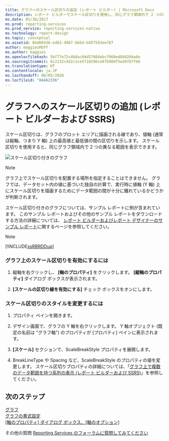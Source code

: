 ```yaml
---
title: グラフへのスケール区切りの追加 (レポート ビルダー) | Microsoft Docs
description: レポート ビルダーでスケール区切りを使用し、同じグラフ領域内で 2 つの異なる範囲を表示する方法について説明します。
ms.date: 05/30/2017
ms.prod: reporting-services
ms.prod_service: reporting-services-native
ms.technology: report-design
ms.topic: conceptual
ms.assetid: 84d66436-ed62-4967-bbbd-b457593ee787
author: maggiesMSFT
ms.author: maggies
ms.openlocfilehash: 5bf77e72c4b8ac84d57668ebcf960ed8b926ba6e
ms.sourcegitcommit: 6c2232c4d2c1ce5710296ce97b909f5ed9787f66
ms.translationtype: HT
ms.contentlocale: ja-JP
ms.lasthandoff: 06/05/2020
ms.locfileid: "84462336"
---
```

# <a name="add-scale-breaks-to-a-chart-report-builder-and-ssrs"></a>グラフへのスケール区切りの追加 (レポート ビルダーおよび SSRS)

  スケール区切りは、グラフのプロット エリアに描画される線であり、値軸 (通常は縦軸、つまり Y 軸) 上の最高値と最低値の間の区切りを示します。 スケール区切りを使用すると、同じグラフ領域内で 2 つの異なる範囲を表示できます。  
  
 ![スケール区切り付きのグラフ](../../reporting-services/report-design/media/rs-multipledatarangeschart-scalebreak.gif "スケール区切り付きのグラフ")  
  
> [!NOTE]  
>  グラフ上でスケール区切りを配置する場所を指定することはできません。 グラフでは、データセット内の値に基づいた独自の計算で、実行時に値軸 (Y 軸) 上にスケール区切りを描画するためにデータ範囲の間が十分に離れているかどうかが判断されます。  
  
 スケール区切り付きのグラフについては、サンプル レポートに例が含まれています。 このサンプル レポートおよびその他のサンプル レポートをダウンロードする方法の詳細については、 [レポート ビルダーおよびレポート デザイナーのサンプル レポート](https://go.microsoft.com/fwlink/?LinkId=198283)に関するページを参照してください。  
  
> [!NOTE]  
>  [!INCLUDE[ssRBRDDup](../../includes/ssrbrddup-md.md)]  
  
### <a name="to-enable-scale-breaks-on-the-chart"></a>グラフ上のスケール区切りを有効にするには  
  
1.  縦軸を右クリックし、 **[軸のプロパティ]** をクリックします。 **[縦軸のプロパティ]** ダイアログ ボックスが表示されます。  
  
2.  **[スケールの区切り線を有効にする]** チェック ボックスをオンにします。  
  
### <a name="to-change-the-style-of-the-scale-break"></a>スケール区切りのスタイルを変更するには  
  
1.  プロパティ ペインを開きます。  
  
2.  デザイン画面で、グラフの Y 軸を右クリックします。 Y 軸オブジェクト (既定の名前は "グラフ軸") のプロパティが [プロパティ] ペインに表示されます。  
  
3.  **[スケール]** セクションで、ScaleBreakStyle プロパティを展開します。  
  
4.  BreakLineType や Spacing など、ScaleBreakStyle のプロパティの値を変更します。 スケール区切りプロパティの詳細については、「[グラフ上で複数のデータ範囲を持つ系列の表示 &#40;レポート ビルダーおよび SSRS&#41;](../../reporting-services/report-design/displaying-a-series-with-multiple-data-ranges-on-a-chart.md)」を参照してください。  

## <a name="next-steps"></a>次のステップ

[グラフ](../../reporting-services/report-design/charts-report-builder-and-ssrs.md)   
[グラフの書式設定](../../reporting-services/report-design/formatting-a-chart-report-builder-and-ssrs.md)   
[[軸のプロパティ] ダイアログ ボックス、[軸のオプション]](https://msdn.microsoft.com/library/b276e210-7a12-48ae-971b-7dabae51df11)  

その他の質問 [Reporting Services のフォーラムに質問してみてください](https://go.microsoft.com/fwlink/?LinkId=620231)
